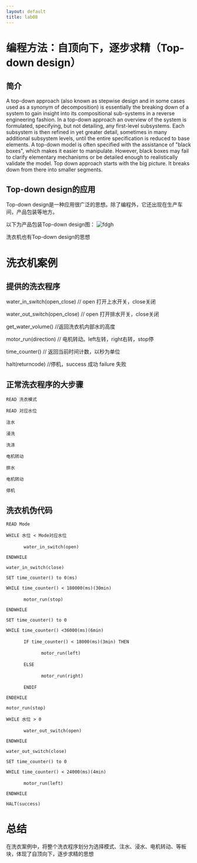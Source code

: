 ```yaml
---
layout: default
title: lab08
---
```

# 编程方法：自顶向下，逐步求精（Top-down design）

## 简介
A top-down approach (also known as stepwise design and in some cases used as a synonym of decomposition) is essentially the breaking down of a system to gain insight into its compositional sub-systems in a reverse engineering fashion. In a top-down approach an overview of the system is formulated, specifying, but not detailing, any first-level subsystems. Each subsystem is then refined in yet greater detail, sometimes in many additional subsystem levels, until the entire specification is reduced to base elements. A top-down model is often specified with the assistance of "black boxes", which makes it easier to manipulate. However, black boxes may fail to clarify elementary mechanisms or be detailed enough to realistically validate the model. Top down approach starts with the big picture. It breaks down from there into smaller segments.


## Top-down design的应用

Top-down design是一种应用很广泛的思想。除了编程外，它还出现在生产车间，产品包装等地方。

以下为产品包装Top-down design图：
![fdgh](https://ss0.bdstatic.com/70cFuHSh_Q1YnxGkpoWK1HF6hhy/it/u=2097789968,2383457928&fm=26&gp=0.jpg)

洗衣机也有Top-down design的思想

# 洗衣机案例
## 提供的洗衣程序
water_in_switch(open_close) // open 打开上水开关，close关闭

water_out_switch(open_close) // open 打开排水开关，close关闭

get_water_volume() //返回洗衣机内部水的高度

motor_run(direction) // 电机转动。left左转，right右转，stop停

time_counter() // 返回当前时间计数，以秒为单位

halt(returncode) //停机，success 成功 failure 失败
## 正常洗衣程序的大步骤
```
READ 洗衣模式

READ 对应水位

注水

浸洗

洗涤

电机转动

排水

电机转动

停机
```
## 洗衣机伪代码
```
READ Mode

WHILE 水位 < Mode对应水位

　　　　water_in_switch(open)

ENDWHILE

water_in_switch(close)

SET time_counter() to 0(ms)

WHILE time_counter() < 180000(ms)(30min)

　　　　motor_run(stop)

ENDWHILE

SET time_counter() to 0

WHILE time_counter() <36000(ms)(6min)

　　　　IF time_counter() < 18000(ms)(3min) THEN

　　　　　　　　motor_run(left)

　　　　ELSE

　　　　　　　　motor_run(right)

　　　　ENDIF

ENDEHILE

motor_run(stop)

WHILE 水位 > 0

　　　　water_out_switch(open)

ENDWHILE

water_out_switch(close)

SET time_counter() to 0

WHILE time_counter() < 24000(ms)(4min)

　　　　motor_run(left)

ENDWHILE

HALT(success)
```
# 总结
在洗衣案例中，将整个洗衣程序划分为选择模式、注水、浸水、电机转动、等板块，体现了自顶向下，逐步求精的思想
